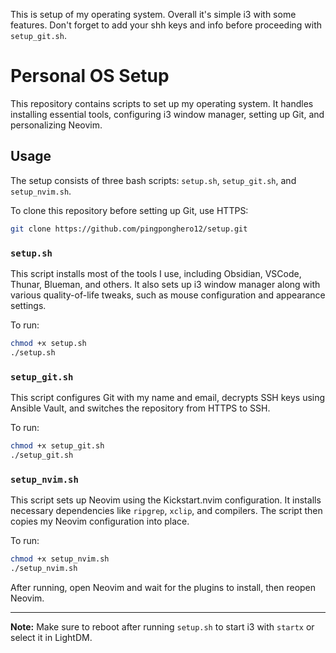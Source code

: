 This is setup of my operating system. Overall it's simple i3 with some features. Don't forget to add your shh keys and info before proceeding with `setup_git.sh`.

# Personal OS Setup

This repository contains scripts to set up my operating system. It handles installing essential tools, configuring i3 window manager, setting up Git, and personalizing Neovim.

## Usage

The setup consists of three bash scripts: `setup.sh`, `setup_git.sh`, and `setup_nvim.sh`.

To clone this repository before setting up Git, use HTTPS:

```bash
git clone https://github.com/pingponghero12/setup.git
```

### `setup.sh`

This script installs most of the tools I use, including Obsidian, VSCode, Thunar, Blueman, and others. It also sets up i3 window manager along with various quality-of-life tweaks, such as mouse configuration and appearance settings.

To run:

```bash
chmod +x setup.sh
./setup.sh
```

### `setup_git.sh`

This script configures Git with my name and email, decrypts SSH keys using Ansible Vault, and switches the repository from HTTPS to SSH.

To run:

```bash
chmod +x setup_git.sh
./setup_git.sh
```

### `setup_nvim.sh`

This script sets up Neovim using the Kickstart.nvim configuration. It installs necessary dependencies like `ripgrep`, `xclip`, and compilers. The script then copies my Neovim configuration into place.

To run:

```bash
chmod +x setup_nvim.sh
./setup_nvim.sh
```

After running, open Neovim and wait for the plugins to install, then reopen Neovim.

---

**Note:** Make sure to reboot after running `setup.sh` to start i3 with `startx` or select it in LightDM.

